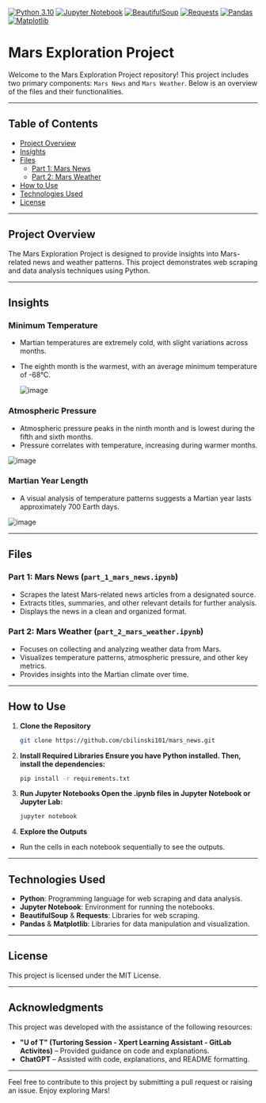 [![Python 3.10](https://img.shields.io/badge/python-3.10-blue.svg)](https://docs.python.org/3.10/)
[![Jupyter Notebook](https://img.shields.io/badge/jupyter-notebook-orange.svg)](https://jupyter.org/)
[![BeautifulSoup](https://img.shields.io/badge/BeautifulSoup-library-brightgreen)](https://www.crummy.com/software/BeautifulSoup/)
[![Requests](https://img.shields.io/badge/Requests-library-blue)](https://docs.python-requests.org/)
[![Pandas](https://img.shields.io/badge/Pandas-library-yellow)](https://pandas.pydata.org/)
[![Matplotlib](https://img.shields.io/badge/Matplotlib-library-orange)](https://matplotlib.org/)

# Mars Exploration Project

Welcome to the Mars Exploration Project repository! This project includes two primary components: `Mars News` and `Mars Weather`. Below is an overview of the files and their functionalities.

---

## Table of Contents 

- [Project Overview](#project-overview)
- [Insights](#insights)
- [Files](#files)
  - [Part 1: Mars News](#part-1-mars-news)
  - [Part 2: Mars Weather](#part-2-mars-weather)
- [How to Use](#how-to-use)
- [Technologies Used](#technologies-used)
- [License](#license)

---

## Project Overview

The Mars Exploration Project is designed to provide insights into Mars-related news and weather patterns. This project demonstrates web scraping and data analysis techniques using Python.

---

## Insights

### Minimum Temperature
- Martian temperatures are extremely cold, with slight variations across months.
- The eighth month is the warmest, with an average minimum temperature of -68°C.
  
  ![image](https://github.com/user-attachments/assets/cf56604d-233e-4c75-9123-0d0b290757fe)

### Atmospheric Pressure
- Atmospheric pressure peaks in the ninth month and is lowest during the fifth and sixth months.
- Pressure correlates with temperature, increasing during warmer months.
  
![image](https://github.com/user-attachments/assets/32ef76f6-6af3-432d-a303-1bb55f460bab)


### Martian Year Length
- A visual analysis of temperature patterns suggests a Martian year lasts approximately 700 Earth days.
  
![image](https://github.com/user-attachments/assets/9576f17c-b1c5-42ab-be15-9566941938df)


---

## Files

### Part 1: Mars News (`part_1_mars_news.ipynb`)
- Scrapes the latest Mars-related news articles from a designated source.
- Extracts titles, summaries, and other relevant details for further analysis.
- Displays the news in a clean and organized format.

### Part 2: Mars Weather (`part_2_mars_weather.ipynb`)
- Focuses on collecting and analyzing weather data from Mars.
- Visualizes temperature patterns, atmospheric pressure, and other key metrics.
- Provides insights into the Martian climate over time.

---

## How to Use

1. **Clone the Repository**
   ```bash
   git clone https://github.com/cbilinski101/mars_news.git
2. **Install Required Libraries Ensure you have Python installed. Then, install the dependencies:**
   ```bash
   pip install -r requirements.txt
3. **Run Jupyter Notebooks Open the .ipynb files in Jupyter Notebook or Jupyter Lab:**
   ```bash
   jupyter notebook
4. **Explore the Outputs**
  * Run the cells in each notebook sequentially to see the outputs.

--- 

## Technologies Used

- **Python**: Programming language for web scraping and data analysis.
- **Jupyter Notebook**: Environment for running the notebooks.
- **BeautifulSoup** & **Requests**: Libraries for web scraping.
- **Pandas** & **Matplotlib**: Libraries for data manipulation and visualization.

---

## License
This project is licensed under the MIT License.

---

## Acknowledgments

This project was developed with the assistance of the following resources:

- **"U of T" (Turtoring Session - Xpert Learning Assistant - GitLab Activites)** – Provided guidance on code and explanations.
- **ChatGPT** – Assisted with code, explanations, and README formatting. 

---

Feel free to contribute to this project by submitting a pull request or raising an issue. Enjoy exploring Mars!
